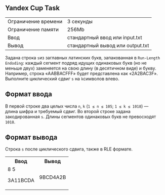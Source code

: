 ## Yandex Cup Task

<table>
    <tr><td>Ограничение времени</td><td>3 секунды</td></tr>
    <tr><td>Ограничение памяти</td><td>256Mb</td></tr>
    <tr><td>Ввод</td><td>стандартный ввод или input.txt</td></tr>
    <tr><td>Вывод</td><td>стандартный вывод или output.txt</td></tr>
</table>

Задана строка `s`из заглавных латинских букв, запакованная в `Run-Length Endoding`: каждый сегмент подряд идущих одинаковых букв (но не меньше двух) заменяется на свою длину (в десятичном виде) и букву.
Например, строка «AABBACFFF» будет представлена как «2A2BAC3F». Выполните циклический сдвиг `s` на `k`символов влево.

## Формат ввода
В первой строке два целых числа `n`, `k` (`1 ≤ n ≤ 105`; `1 ≤ k ≤ 1018`) — длина шифра и требуемый сдвиг.
Во второй строке задана закодированная `s`. Длины сегментов одинаковых букв не превосходят `1018`.

## Формат вывода
Строка `s` после циклического сдвига, также в RLE формате.

<table>
    <tr>
        <th>Ввод</th>
        <th>Вывод</th>
    </tr>
    <tr>
        <td>8 5

3A11BCDA</td>
        <td>9BCD4A2B</td>
    </tr>
   
</table>
